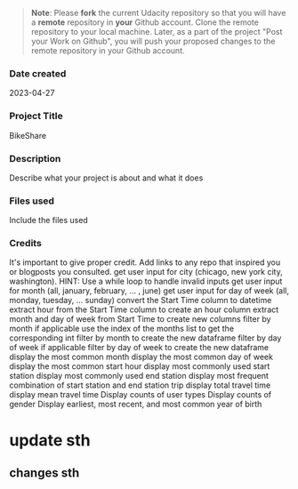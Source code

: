 >**Note**: Please **fork** the current Udacity repository so that you will have a **remote** repository in **your** Github account. Clone the remote repository to your local machine. Later, as a part of the project "Post your Work on Github", you will push your proposed changes to the remote repository in your Github account.

### Date created
2023-04-27
### Project Title
BikeShare

### Description
Describe what your project is about and what it does

### Files used
Include the files used

### Credits
It's important to give proper credit. Add links to any repo that inspired you or blogposts you consulted.
 get user input for city (chicago, new york city, washington). HINT: Use a while loop to handle invalid inputs
 get user input for month (all, january, february, ... , june)
 get user input for day of week (all, monday, tuesday, ... sunday)
convert the Start Time column to datetime
extract hour from the Start Time column to create an hour column
 extract month and day of week from Start Time to create new columns
 filter by month if applicable
 use the index of the months list to get the corresponding int
 filter by month to create the new dataframe
 filter by day of week if applicable
 filter by day of week to create the new dataframe
 display the most common month
  display the most common day of week
 display the most common start hour
 display most commonly used start station
 display most commonly used end station
 display most frequent combination of start station and end station trip
 display total travel time
 display mean travel time
 Display counts of user types
 Display counts of gender
 Display earliest, most recent, and most common year of birth

# update sth

## changes sth